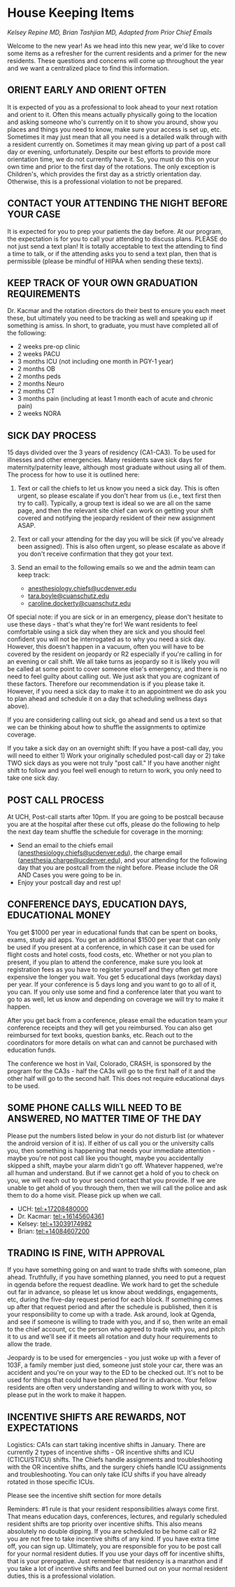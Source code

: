 # House Keeping Items

*Kelsey Repine MD, Brian Tashjian MD, Adapted from Prior Chief Emails*

Welcome to the new year! As we head into this new year, we'd like to cover some items as a refresher for the current residents and a primer for the new residents. These questions and concerns will come up throughout the year and we want a centralized place to find this information.

## ORIENT EARLY AND ORIENT OFTEN

It is expected of you as a professional to look ahead to your next rotation and orient to it. Often this means actually physically going to the location and asking someone who's currently on it to show you around, show you places and things you need to know, make sure your access is set up, etc. Sometimes it may just mean that all you need is a detailed walk through with a resident currently on. Sometimes it may mean giving up part of a post call day or evening, unfortunately. Despite our best efforts to provide more orientation time, we do not currently have it. So, you must do this on your own time and prior to the first day of the rotations. The only exception is Children's, which provides the first day as a strictly orientation day. Otherwise, this is a professional violation to not be prepared.

## CONTACT YOUR ATTENDING THE NIGHT BEFORE YOUR CASE

It is expected for you to prep your patients the day before. At our program, the expectation is for you to call your attending to discuss plans. PLEASE do not just send a text plan! It is totally acceptable to text the attending to find a time to talk, or if the attending asks you to send a text plan, then that is permissible (please be mindful of HIPAA when sending these texts).

## KEEP TRACK OF YOUR OWN GRADUATION REQUIREMENTS

Dr. Kacmar and the rotation directors do their best to ensure you each meet these, but ultimately you need to be tracking as well and speaking up if something is amiss. In short, to graduate, you must have completed all of the following:

- 2 weeks pre-op clinic
- 2 weeks PACU
- 3 months ICU (not including one month in PGY-1 year)
- 2 months OB
- 2 months peds
- 2 months Neuro
- 2 months CT
- 3 months pain (including at least 1 month each of acute and chronic pain)
- 2 weeks NORA

## SICK DAY PROCESS

15 days divided over the 3 years of residency (CA1-CA3). To be used for illnesses and other emergencies. Many residents save sick days for maternity/paternity leave, although most graduate without using all of them. The process for how to use it is outlined here:

1. Text or call the chiefs to let us know you need a sick day. This is often urgent, so please escalate if you don't hear from us (i.e., text first then try to call). Typically, a group text is ideal so we are all on the same page, and then the relevant site chief can work on getting your shift covered and notifying the jeopardy resident of their new assignment ASAP.

2. Text or call your attending for the day you will be sick (if you've already been assigned). This is also often urgent, so please escalate as above if you don't receive confirmation that they got your text.

3. Send an email to the following emails so we and the admin team can keep track:
   - anesthesiology.chiefs@ucdenver.edu
   - tara.boyle@cuanschutz.edu
   - caroline.dockerty@cuanschutz.edu
   

Of special note: if you are sick or in an emergency, please don't hesitate to use these days - that's what they're for! We want residents to feel comfortable using a sick day when they are sick and you should feel confident you will not be interrogated as to why you need a sick day. However, this doesn't happen in a vacuum, often you will have to be covered by the resident on jeopardy or R2 especially if you're calling in for an evening or call shift. We all take turns as jeopardy so it is likely you will be called at some point to cover someone else's emergency, and there is no need to feel guilty about calling out. We just ask that you are cognizant of these factors. Therefore our recommendation is if you please take it. However, if you need a sick day to make it to an appointment we do ask you to plan ahead and schedule it on a day that scheduling wellness days above).

If you are considering calling out sick, go ahead and send us a text so that we can be thinking about how to shuffle the assignments to optimize coverage.

If you take a sick day on an overnight shift: If you have a post-call day, you will need to either 1) Work your originally scheduled post-call day or 2) take TWO sick days as you were not truly "post call." If you have another night shift to follow and you feel well enough to return to work, you only need to take one sick day.

## POST CALL PROCESS

At UCH, Post-call starts after 10pm. If you are going to be postcall because you are at the hospital after these cut offs, please do the following to help the next day team shuffle the schedule for coverage in the morning:

- Send an email to the chiefs email (anesthesiology.chiefs@ucdenver.edu), the charge email (anesthesia.charge@ucdenver.edu), and your attending for the following day that you are postcall from the night before. Please include the OR AND Cases you were going to be in.
- Enjoy your postcall day and rest up!

## CONFERENCE DAYS, EDUCATION DAYS, EDUCATIONAL MONEY

You get $1000 per year in educational funds that can be spent on books, exams, study aid apps. You get an additional $1500 per year that can only be used if you present at a conference, in which case it can be used for flight costs and hotel costs, food costs, etc. Whether or not you plan to present, if you plan to attend the conference, make sure you look at registration fees as you have to register yourself and they often get more expensive the longer you wait. You get 5 educational days (workday days) per year. If your conference is 5 days long and you want to go to all of it, you can. If you only use some and find a conference later that you want to go to as well, let us know and depending on coverage we will try to make it happen.

After you get back from a conference, please email the education team your conference receipts and they will get you reimbursed. You can also get reimbursed for text books, question banks, etc. Reach out to the coordinators for more details on what can and cannot be purchased with education funds.

The conference we host in Vail, Colorado, CRASH, is sponsored by the program for the CA3s - half the CA3s will go to the first half of it and the other half will go to the second half. This does not require educational days to be used.

## SOME PHONE CALLS WILL NEED TO BE ANSWERED, NO MATTER TIME OF THE DAY

Please put the numbers listed below in your do not disturb list (or whatever the android version of it is). If either of us call you or the university calls you, then something is happening that needs your immediate attention - maybe you're not post call like you thought, maybe you accidentally skipped a shift, maybe your alarm didn't go off. Whatever happened, we're all human and understand. But if we cannot get a hold of you to check on you, we will reach out to your second contact that you provide. If we are unable to get ahold of you through them, then we will call the police and ask them to do a home visit. Please pick up when we call.

- UCH: [tel:+17208480000](tel:+17208480000)
- Dr. Kacmar: [tel:+16145604361](tel:+16145604361)
- Kelsey: [tel:+13039174982](tel:+13039174982)
- Brian: [tel:+14084607200](tel:+14084607200)

## TRADING IS FINE, WITH APPROVAL

If you have something going on and want to trade shifts with someone, plan ahead. Truthfully, if you have something planned, you need to put a request in qgenda before the request deadline. We work hard to get the schedule out far in advance, so please let us know about weddings, engagements, etc, during the five-day request period for each block. If something comes up after that request period and after the schedule is published, then it is your responsibility to come up with a trade. Ask around, look at Qgenda, and see if someone is willing to trade with you, and if so, then write an email to the chief account, cc the person who agreed to trade with you, and pitch it to us and we'll see if it meets all rotation and duty hour requirements to allow the trade.

Jeopardy is to be used for emergencies - you just woke up with a fever of 103F, a family member just died, someone just stole your car, there was an accident and you're on your way to the ED to be checked out. It's not to be used for things that could have been planned for in advance. Your fellow residents are often very understanding and willing to work with you, so please put in the work to make it happen.

## INCENTIVE SHIFTS ARE REWARDS, NOT EXPECTATIONS

Logistics: CA1s can start taking incentive shifts in January. There are currently 2 types of incentive shifts - OR incentive shifts and ICU (CTICU/STICU) shifts. The Chiefs handle assignments and troubleshooting with the OR incentive shifts, and the surgery chiefs handle ICU assignments and troubleshooting. You can only take ICU shifts if you have already rotated in those specific ICUs.

Please see the incentive shift section for more details

Reminders: #1 rule is that your resident responsibilities always come first. That means education days, conferences, lectures, and regularly scheduled resident shifts are top priority over incentive shifts. This also means absolutely no double dipping. If you are scheduled to be home call or R2 you are not free to take incentive shifts of any kind. If you have extra time off, you can sign up. Ultimately, you are responsible for you to be post call for your normal resident duties. If you use your days off for incentive shifts, that is your prerogative. Just remember that residency is a marathon and if you take a lot of incentive shifts and feel burned out on your normal resident duties, this is a professional violation.
